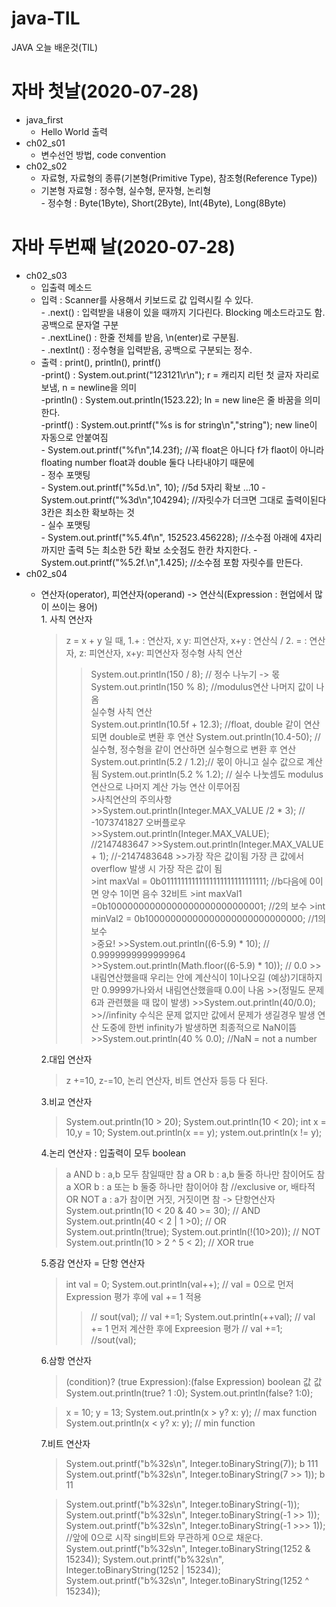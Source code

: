 # java-TIL
JAVA 오늘 배운것(TIL)

# 자바 첫날(2020-07-28)
- java_first
  - Hello World 출력
- ch02_s01
  - 변수선언 방법, code convention
- ch02_s02
  - 자료형, 자료형의 종류(기본형(Primitive Type), 참조형(Reference Type))
  - 기본형 자료형 : 정수형, 실수형, 문자형, 논리형</br>
        - 정수형 : Byte(1Byte), Short(2Byte), Int(4Byte), Long(8Byte)
# 자바 두번째 날(2020-07-28)
* ch02_s03
  * 입출력 메소드</br>
   - 입력 : Scanner를 사용해서 키보드로 값 입력시킬 수 있다.</br>
         - .next() : 입력받을 내용이 있을 때까지 기다린다. Blocking 메소드라고도 함.
                  공백으로 문자열 구분</br>
         - .nextLine() : 한줄 전체를 받음, \n(enter)로 구분됨. </br>
         - .nextInt() : 정수형을 입력받음, 공백으로 구분되는 정수.
    - 출력 : print(), println(), printf()</br>
        -print() :   System.out.print("123121\r\n"); r = 캐리지 리턴  첫 글자 자리로 보냄, n = newline을 의미</br>
        -println() : System.out.println(1523.22); ln = new line은 줄 바꿈을 의미한다.</br>
        -printf() :  System.out.printf("%s is for string\n","string"); new line이 자동으로 안붙여짐</br>
                 - System.out.printf("%f\n",14.23f); //꼭 float은 아니다 f가 flaot이 아니라
                    floating number float과 double 둘다 나타내야기 때문에</br>
                 - 정수 포맷팅</br>
                   -  System.out.printf("%5d.\n", 10); //5d 5자리 확보 ...10
                   - System.out.printf("%3d\n",104294); //자릿수가 더크면 그대로 출력이된다  3칸은 최소한 확보하는 것</br>
                 - 실수 포맷팅</br>
                   - System.out.printf("%5.4f\n", 152523.456228); //소수점 아래에 4자리까지만 출력 5는 최소한 5칸 확보 소숫점도 한칸 차지한다.
                   - System.out.printf("%5.2f.\n",1.425); //소수점 포함 자릿수를 만든다.
* ch02_s04
   * 연산자(operator), 피연산자(operand) -> 연산식(Expression : 현업에서 많이 쓰이는 용어)</br>
         1. 사칙 연산자</br>
        >z = x + y 일 때, 1.+ : 연산자,  x y: 피연산자, x+y : 연산식 / 2. = : 연산자, z: 피연산자, x+y: 피연산자
        >정수형 사칙 연산
        >>System.out.println(150 / 8); // 정수 나누기 -> 몫
        >>System.out.println(150 % 8); //modulus연산  나머지 값이 나옴</br>
        >실수형 사칙 연산</br>
        >>System.out.println(10.5f + 12.3); //float, double 같이 연산되면 double로 변환 후 연산
        >>System.out.println(10.4-50); // 실수형, 정수형을 같이 연산하면 실수형으로 변환 후 연산
        >>System.out.println(5.2 / 1.2);// 몫이 아니고 실수 값으로 계산 됨
        >>System.out.println(5.2 % 1.2); // 실수 나눗셈도 modulus 연산으로 나머지 계산 가능 연산 이루어짐</br>
         >사칙연산의 주의사항</br>
            >>System.out.println(Integer.MAX_VALUE /2 * 3); // -1073741827 오버플로우
            >>System.out.println(Integer.MAX_VALUE); //2147483647
            >>System.out.println(Integer.MAX_VALUE + 1); //-2147483648 
            >>가장 작은 값이됨 가장 큰 값에서 overflow 발생 시 가장 작은 값이 됨</br>
         >int maxVal = 0b01111111111111111111111111111; //b다음에 0이면 양수 1이면 음수 32비트
         >int maxVal1 =0b10000000000000000000000000001; //2의 보수
         >int minVal2 = 0b10000000000000000000000000000; //1의보수</br>
         >중요!
           >>System.out.println((6-5.9) * 10); // 0.9999999999999964
           >>System.out.println(Math.floor((6-5.9) * 10)); // 0.0 
           >>내림연산했을때 우리는 안에 계산식이 1이나오길 (예상)기대하지만 0.9999가나와서 내림연산했을때 0.0이 나옴
           >>(정밀도 문제 6과 관련했을 때 많이 발생)
           >>System.out.println(40/0.0); 
           >>//infinity 수식은 문제 없지만 값에서 문제가 생길경우 발생 연산 도중에 한번 infinity가 발생하면 최종적으로 NaN이뜸
           >>System.out.println(40 % 0.0); //NaN = not a number
        
        2.대입 연산자
        >z +=10, z-=10, 논리 연산자, 비트 연산자 등등 다 된다.</br>
      
        3.비교 연산자
        >System.out.println(10 > 20);
        >System.out.println(10 < 20);
        >int x = 10,y = 10;
        >System.out.println(x == y);
        >ystem.out.println(x != y);
       
        4.논리 연산자 : 입출력이 모두 boolean
        >a AND b : a,b 모두 참일때만 참
        >a OR b : a,b 둘중 하나만 참이어도 참
        >a XOR b : a 또는 b 둘중 하나만 참이어야 참 //exclusive or, 배타적 OR
        >NOT a : a가 참이면 거짓, 거짓이면 참 -> 단항연산자
        >System.out.println(10 < 20 & 40 >= 30); // AND
        >System.out.println(40 < 2 | 1 >0); // OR
        >System.out.println(!true);
        >System.out.println(!(10>20)); // NOT
        >System.out.println(10 > 2 ^ 5 < 2); // XOR true
      
        5.증감 연산자 = 단항 연산자
        >int val = 0;
        >System.out.println(val++); // val = 0으로 먼저 Expression 평가 후에 val += 1 적용
        >>// sout(val); // val +=1;
        >System.out.println(++val); // val += 1 먼저 계산한 후에 Expreesion 평가
        >>// val +=1; //sout(val);
       
        6.삼항 연산자
     >(condition)? (true Expression):(false Expression)
     >boolean             값                 값
     >System.out.println(true? 1 :0);
     >System.out.println(false? 1:0);

     >x = 10; y = 13;
     >System.out.println(x > y? x: y); // max function
     >System.out.println(x < y? x: y); // min function
       
       7.비트 연산자                          
      >System.out.printf("b%32s\n", Integer.toBinaryString(7)); b                             111
      >System.out.printf("b%32s\n", Integer.toBinaryString(7 >> 1)); b                              11
      
      >System.out.printf("b%32s\n", Integer.toBinaryString(-1));
      >System.out.printf("b%32s\n", Integer.toBinaryString(-1 >> 1));
      >System.out.printf("b%32s\n", Integer.toBinaryString(-1 >>> 1));
      >//앞에 0으로 시작 sing비트와 무관하게 0으로 채운다.
      >System.out.printf("b%32s\n", Integer.toBinaryString(1252 & 15234));
      >System.out.printf("b%32s\n", Integer.toBinaryString(1252 | 15234));
      >System.out.printf("b%32s\n", Integer.toBinaryString(1252 ^ 15234));

             
